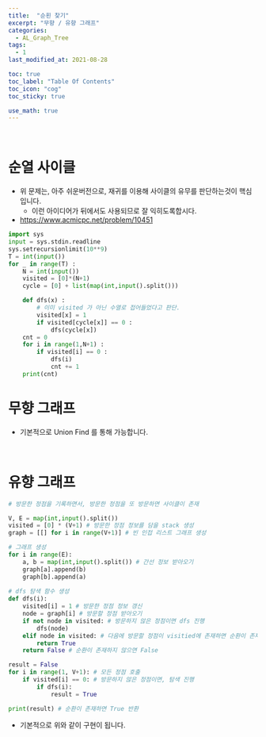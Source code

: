```yaml
---
title:  "순횐 찾기"
excerpt: "무향 / 유향 그래프"
categories:
  - AL_Graph_Tree
tags:
  - 1
last_modified_at: 2021-08-28

toc: true
toc_label: "Table Of Contents"
toc_icon: "cog"
toc_sticky: true

use_math: true
---
```


<br>

# 순열 사이클 

- 위 문제는, 아주 쉬운버전으로, 재귀를 이용해 사이클의 유무를 판단하는것이 핵심입니다.
  - 이런 아이디어가 뒤에서도 사용되므로 잘 익히도록합시다.
- https://www.acmicpc.net/problem/10451

```python
import sys
input = sys.stdin.readline
sys.setrecursionlimit(10**9)
T = int(input())
for _ in range(T) :
    N = int(input())
    visited = [0]*(N+1)
    cycle = [0] + list(map(int,input().split()))

    def dfs(x) :
        # 이미 visited 가 아닌 수열로 접어들었다고 판단.
        visited[x] = 1
        if visited[cycle[x]] == 0 :
            dfs(cycle[x])
    cnt = 0
    for i in range(1,N+1) :
        if visited[i] == 0 :
            dfs(i)
            cnt += 1
    print(cnt)
```

# 무향 그래프

- 기본적으로 Union Find 를 통해 가능합니다. 



<Br>

# 유향 그래프 

```python
# 방문한 정점을 기록하면서, 방문한 정점을 또 방문하면 사이클이 존재

V, E = map(int,input().split())
visited = [0] * (V+1) # 방문한 정점 정보를 담을 stack 생성
graph = [[] for i in range(V+1)] # 빈 인접 리스트 그래프 생성

# 그래프 생성
for i in range(E):
    a, b = map(int,input().split()) # 간선 정보 받아오기
    graph[a].append(b)
    graph[b].append(a)
    
# dfs 탐색 함수 생성
def dfs(i):
    visited[i] = 1 # 방문한 정점 정보 갱신
    node = graph[i] # 방문할 정점 받아오기
    if not node in visited: # 방문하지 않은 정점이면 dfs 진행
        dfs(node)
    elif node in visited: # 다음에 방문할 정점이 visitied에 존재하면 순환이 존재
        return True
    return False # 순환이 존재하지 않으면 False

result = False
for i in range(1, V+1): # 모든 정점 호출
    if visited[i] == 0: # 방문하지 않은 정점이면, 탐색 진행
        if dfs(i):
            result = True

print(result) # 순환이 존재하면 True 반환
```

- 기본적으로 위와 같이 구현이 됩니다.
